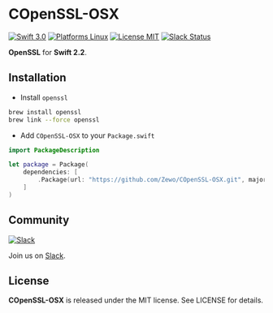 COpenSSL-OSX
============

[![Swift 3.0](https://img.shields.io/badge/Swift-3.0-orange.svg?style=flat)](https://developer.apple.com/swift/)
[![Platforms Linux](https://img.shields.io/badge/Platforms-Linux-lightgray.svg?style=flat)](https://developer.apple.com/swift/)
[![License MIT](https://img.shields.io/badge/License-MIT-blue.svg?style=flat)](https://tldrlegal.com/license/mit-license)
[![Slack Status](https://zewo-slackin.herokuapp.com/badge.svg)](http://slack.zewo.io)

**OpenSSL** for **Swift 2.2**.

## Installation

- Install `openssl`

```sh
brew install openssl
brew link --force openssl
```

- Add `COpenSSL-OSX` to your `Package.swift`

```swift
import PackageDescription

let package = Package(
	dependencies: [
		.Package(url: "https://github.com/Zewo/COpenSSL-OSX.git", majorVersion: 0, minor: 2)
	]
)

```

## Community

[![Slack](http://s13.postimg.org/ybwy92ktf/Slack.png)](http://slack.zewo.io)

Join us on [Slack](http://slack.zewo.io).

License
-------

**COpenSSL-OSX** is released under the MIT license. See LICENSE for details.
